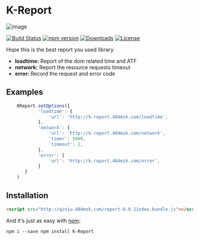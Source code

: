 # K-Report

![image](http://qiniu.404mzk.com/K-Report.png)

[![Build Status](https://travis-ci.org/mzkmzk/K-Report.png?style=flat)](https://travis-ci.org/mzkmzk/K-Report)
[![npm version](https://img.shields.io/npm/v/K-Report.svg?style=flat)](https://www.npmjs.com/package/K-Report)
[![Downloads](https://img.shields.io/npm/dt/K-Report.svg?style=flat)](https://www.npmjs.com/package/K-Report)
[![License](https://img.shields.io/npm/l/K-Report.svg?style=flat)](https://www.npmjs.com/package/K-Report)

Hope this is the best report you used library 

* **loadtime:** Report of the dom related time and ATF
* **network:** Report the resource requests timeout
* **error:** Record the request and error code

## Examples

```javascript
    KReport.setOptions({
            'loadtime': {
                'url': 'http://k-report.404mzk.com/loadtime',
            },
            'network': {
                'url': 'http://k-report.404mzk.com/network',
                'timer': 5000,
                'timeout': 2,
            },
            'error': {
                'url': 'http://k-report.404mzk.com/error',
            }
       }
    )
```

## Installation

```html
<script src="http://qiniu.404mzk.com/report-0.0.1index.bundle.js"></script>
```

And it's just as easy with [npm](http://npmjs.com):

```
npm i --save npm install K-Report 
```

